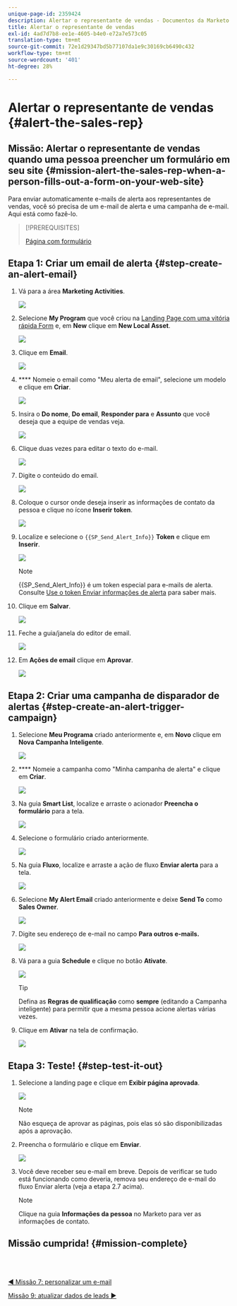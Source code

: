 ```yaml
---
unique-page-id: 2359424
description: Alertar o representante de vendas - Documentos da Marketo - Documentação do produto
title: Alertar o representante de vendas
exl-id: 4ad7d7b8-ee1e-4605-b4e0-e72a7e573c05
translation-type: tm+mt
source-git-commit: 72e1d29347bd5b77107da1e9c30169cb6490c432
workflow-type: tm+mt
source-wordcount: '401'
ht-degree: 28%

---
```


# Alertar o representante de vendas {#alert-the-sales-rep}

## Missão: Alertar o representante de vendas quando uma pessoa preencher um formulário em seu site {#mission-alert-the-sales-rep-when-a-person-fills-out-a-form-on-your-web-site}

Para enviar automaticamente e-mails de alerta aos representantes de vendas, você só precisa de um e-mail de alerta e uma campanha de e-mail. Aqui está como fazê-lo.

>[!PREREQUISITES]
>
>[Página com formulário](/help/marketo/getting-started/quick-wins/landing-page-with-a-form.md)

## Etapa 1: Criar um email de alerta {#step-create-an-alert-email}

1. Vá para a área **Marketing Activities**.

   ![](assets/one-5.png)

1. Selecione **My Program** que você criou na [Landing Page com uma vitória rápida Form](/help/marketo/getting-started/quick-wins/landing-page-with-a-form.md) e, em **New** clique em **New Local Asset**.

   ![](assets/two-6.png)

1. Clique em **Email**.

   ![](assets/three-5.png)

1. **** Nomeie o email como &quot;Meu alerta de email&quot;, selecione um modelo e clique em  **Criar**.

   ![](assets/four-4.png)

1. Insira o **Do nome**, **Do email**, **Responder para** e **Assunto** que você deseja que a equipe de vendas veja.

   ![](assets/five-5.png)

1. Clique duas vezes para editar o texto do e-mail.

   ![](assets/six-5.png)

1. Digite o conteúdo do email.

   ![](assets/seven-6.png)

1. Coloque o cursor onde deseja inserir as informações de contato da pessoa e clique no ícone **Inserir token**.

   ![](assets/eight-4.png)

1. Localize e selecione o `{{SP_Send_Alert_Info}}` **Token** e clique em **Inserir**.

   ![](assets/image2014-9-24-13-3a10-3a0.png)

   >[!NOTE]
   >
   >{{SP_Send_Alert_Info}} é um token especial para e-mails de alerta. Consulte [Use o token Enviar informações de alerta](/help/marketo/product-docs/email-marketing/general/using-tokens/use-the-send-alert-info-token.md) para saber mais.

1. Clique em **Salvar**.

   ![](assets/ten-5.png)

1. Feche a guia/janela do editor de email.

   ![](assets/eleven-5.png)

1. Em **Ações de email** clique em **Aprovar**.

   ![](assets/twelve-4.png)

## Etapa 2: Criar uma campanha de disparador de alertas {#step-create-an-alert-trigger-campaign}

1. Selecione **Meu Programa** criado anteriormente e, em **Novo** clique em **Nova Campanha Inteligente**.

   ![](assets/image2014-9-24-13-3a14-3a17.png)

1. **** Nomeie a campanha como &quot;Minha campanha de alerta&quot; e clique em  **Criar**.

   ![](assets/image2014-9-24-13-3a14-3a28.png)

1. Na guia **Smart List**, localize e arraste o acionador **Preencha o formulário** para a tela.

   ![](assets/image2014-9-24-13-3a14-3a43.png)

1. Selecione o formulário criado anteriormente.

   ![](assets/image2014-9-24-13-3a14-3a58.png)

1. Na guia **Fluxo**, localize e arraste a ação de fluxo **Enviar alerta** para a tela.

   ![](assets/image2014-9-24-13-3a15-3a10.png)

1. Selecione **My Alert Email** criado anteriormente e deixe **Send To** como **Sales Owner**.

   ![](assets/eighteen-1.png)

1. Digite seu endereço de e-mail no campo **Para outros e-mails.**

   ![](assets/nineteen-2.png)

1. Vá para a guia **Schedule** e clique no botão **Ativate**.

   ![](assets/twenty-2.png)

   >[!TIP]
   >
   >Defina as **Regras de qualificação** como **sempre** (editando a Campanha inteligente) para permitir que a mesma pessoa acione alertas várias vezes.

1. Clique em **Ativar** na tela de confirmação.

   ![](assets/twenty-one-1.png)

## Etapa 3: Teste! {#step-test-it-out}

1. Selecione a landing page e clique em **Exibir página aprovada**.

   ![](assets/image2014-9-24-13-3a17-3a8.png)

   >[!NOTE]
   >
   >Não esqueça de aprovar as páginas, pois elas só são disponibilizadas após a aprovação.

1. Preencha o formulário e clique em **Enviar**.

   ![](assets/image2014-9-24-13-3a17-3a41.png)

1. Você deve receber seu e-mail em breve. Depois de verificar se tudo está funcionando como deveria, remova seu endereço de e-mail do fluxo Enviar alerta (veja a etapa 2.7 acima).

   >[!NOTE]
   >
   >Clique na guia **Informações da pessoa** no Marketo para ver as informações de contato.

## Missão cumprida! {#mission-complete}

<br> 

[◄ Missão 7: personalizar um e-mail](personalize-an-email.md)

[Missão 9: atualizar dados de leads ►](update-person-data.md)
